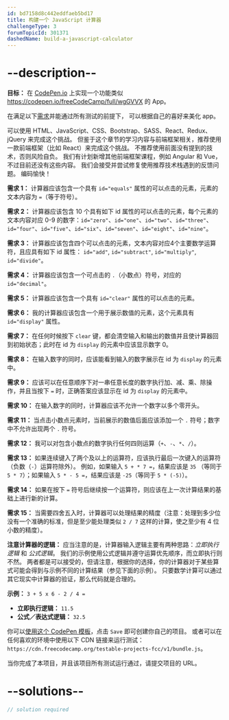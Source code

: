 ```yaml
---
id: bd7158d8c442eddfaeb5bd17
title: 构建一个 JavaScript 计算器
challengeType: 3
forumTopicId: 301371
dashedName: build-a-javascript-calculator
---
```


# --description--

**目标：** 在 [CodePen.io](https://codepen.io) 上实现一个功能类似 <https://codepen.io/freeCodeCamp/full/wgGVVX> 的 App。

在满足以下[需求](https://en.wikipedia.org/wiki/User_story)并能通过所有测试的前提下， 可以根据自己的喜好来美化 app。

可以使用 HTML、JavaScript、CSS、Bootstrap、SASS、React、Redux、jQuery 来完成这个挑战。 但鉴于这个章节的学习内容与前端框架相关，推荐使用一款前端框架（比如 React）来完成这个挑战。 不推荐使用前面没有提到的技术，否则风险自负。 我们有计划新增其他前端框架课程，例如 Angular 和 Vue，不过目前还没有这些内容。 我们会接受并尝试修复使用推荐技术栈遇到的反馈问题。 编码愉快！

**需求 1：** 计算器应该包含一个具有 `id="equals"` 属性的可以点击的元素，元素的文本内容为 `=`（等于符号）。

**需求 2：** 计算器应该包含 10 个具有如下 id 属性的可以点击的元素，每个元素的文本内容对应 0-9 的数字：`id="zero"`、`id="one"`、`id="two"`、`id="three"`、`id="four"`、`id="five"`、`id="six"`、`id="seven"`、`id="eight"`、`id="nine"`。

**需求 3：** 计算器应该包含四个可以点击的元素，文本内容对应4个主要数学运算符，且应具有如下 id 属性： `id="add"`, `id="subtract"`, `id="multiply"`, `id="divide"`。

**需求 4：** 计算器应该包含一个可点击的 `.`（小数点）符号，对应的 `id="decimal"`。

**需求 5：** 计算器应该包含一个具有 `id="clear"` 属性的可以点击的元素。

**需求 6：** 我的计算器应该包含一个用于展示数值的元素，这个元素具有 `id="display"` 属性。

**需求 7：** 在任何时候按下 `clear` 键，都会清空输入和输出的数值并且使计算器回到初始状态；此时在 id 为 `display` 的元素中应该显示数字 0。

**需求 8：** 在输入数字的同时，应该能看到输入的数字展示在 id 为 `display` 的元素中。

**需求 9：** 应该可以在任意顺序下对一串任意长度的数字执行加、减、乘、除操作，并且当按下 `=` 时，正确答案应该显示在 id 为 `display` 的元素中。

**需求 10：** 在输入数字的同时，计算器应该不允许一个数字以多个零开头。

**需求 11：** 当点击小数点元素时，当前展示的数值后面应该添加一个 `.` 符号；数字中不允许出现两个 `.` 符号。

**需求 12：** 我可以对包含小数点的数字执行任何四则运算（`+`、`-`、`*`、`/`）。

**需求 13：** 如果连续键入了两个及以上的运算符，应该执行最后一次键入的运算符（负数（`-`）运算符除外）。 例如，如果输入 `5 + * 7 =`，结果应该是 `35` （等同于 `5 * 7`）；如果输入 `5 * - 5 =`，结果应该是 `-25`（等同于 `5 * (-5)`）。

**需求 14：** 如果在按下 `=` 符号后继续按一个运算符，则应该在上一次计算结果的基础上进行新的计算。

**需求 15：** 当需要四舍五入时，计算器可以处理结果的精度（注意：处理到多少位没有一个准确的标准，但是至少能处理类似 `2 / 7` 这样的计算，使之至少有 4 位小数的精度）。

**注意计算器的逻辑：** 应当注意的是，计算器输入逻辑主要有两种思路：<dfn>立即执行逻辑</dfn> 和 <dfn>公式逻辑</dfn>。 我们的示例使用公式逻辑并遵守运算优先顺序，而立即执行则不然。 两者都是可以接受的，但请注意，根据你的选择，你的计算器对于某些算式可能会得到与示例不同的计算结果（参见下面的示例）。 只要数学计算可以通过其它现实中计算器的验证，那么代码就是合理的。

**示例：** `3 + 5 x 6 - 2 / 4 =`

-   **立即执行逻辑：** `11.5`
-   **公式／表达式逻辑：** `32.5`

你可以<a href='https://codepen.io/pen?template=MJjpwO' target='_blank' rel='nofollow'>使用这个 CodePen 模板</a>，点击 `Save` 即可创建你自己的项目。 或者可以在任何喜欢的环境中使用以下 CDN 链接来运行测试：`https://cdn.freecodecamp.org/testable-projects-fcc/v1/bundle.js`。

当你完成了本项目，并且该项目所有测试运行通过，请提交项目的 URL。

# --solutions--

```js
// solution required
```
